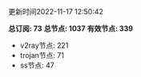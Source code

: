 更新时间2022-11-17 12:50:42

**总订阅: 73**
**总节点: 1037**
**有效节点: 339**
- v2ray节点: 221
- trojan节点: 71
- ss节点: 47
